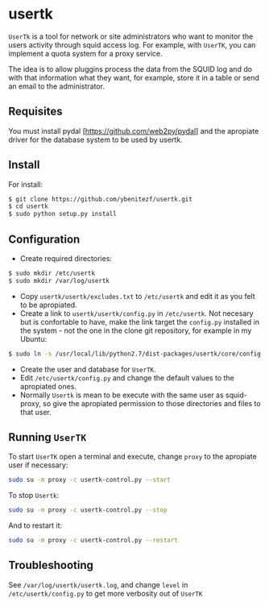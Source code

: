 # usertk

`UserTk` is a tool for network or site administrators who want to monitor the users activity through squid access log. For example, with `UserTK`, you can implement a quota system for a proxy service.

The idea is to allow pluggins process the data from the SQUID log and do with that information what they want, for example, 
store it in a table or send an email to the administrator.

## Requisites

You must install pydal [https://github.com/web2py/pydal] and the apropiate driver for the database system to be used by usertk.
 
## Install
 
For install:
  
```bash
$ git clone https://github.com/ybenitezf/usertk.git
$ cd usertk
$ sudo python setup.py install
```
  
## Configuration

* Create required directories:
```bash
$ sudo mkdir /etc/usertk
$ sudo mkdir /var/log/usertk
```
* Copy `usertk/usertk/excludes.txt` to `/etc/usertk` and edit it as you felt to be apropiated.
* Create a link to `usertk/usertk/config.py` in `/etc/usertk`. Not necesary but is confortable to have, make the link target the `config.py` installed in the system - not the one in the clone git repository, for example in my Ubuntu:
```bash
$ sudo ln -s /usr/local/lib/python2.7/dist-packages/usertk/core/config.py /etc/usertk/config.py
```
* Create the user and database for `UserTK`.
* Edit `/etc/usertk/config.py` and change the default values to the apropiated ones.
* Normally `Usertk` is mean to be execute with the same user as squid-proxy, so give the apropiated permission to those directories and files to that user.

## Running `UserTK`

To start `UserTK` open a terminal and execute, change `proxy` to the apropiate user if necessary:

```bash
sudo su -m proxy -c usertk-control.py --start
```
To stop `Usertk`:
```bash
sudo su -m proxy -c usertk-control.py --stop
```
And to restart it:
```bash
sudo su -m proxy -c usertk-control.py --restart
```
## Troubleshooting

See `/var/log/usertk/usertk.log`, and change `level` in `/etc/usertk/config.py` to get more verbosity out of `UserTK`
